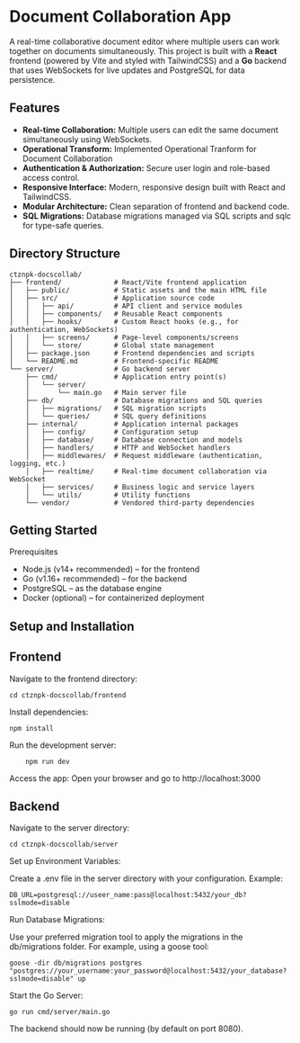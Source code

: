 # Document Collaboration App

A real-time collaborative document editor where multiple users can work together on documents simultaneously. This project is built with a **React** frontend (powered by Vite and styled with TailwindCSS) and a **Go** backend that uses WebSockets for live updates and PostgreSQL for data persistence.

## Features

- **Real-time Collaboration:** Multiple users can edit the same document simultaneously using WebSockets.
- **Operational Transform:** Implemented Operational Tranform for Document Collaboration
- **Authentication & Authorization:** Secure user login and role-based access control.
- **Responsive Interface:** Modern, responsive design built with React and TailwindCSS.
- **Modular Architecture:** Clean separation of frontend and backend code.
- **SQL Migrations:** Database migrations managed via SQL scripts and sqlc for type-safe queries.

## Directory Structure

```plaintext
ctznpk-docscollab/
├── frontend/             # React/Vite frontend application
│   ├── public/           # Static assets and the main HTML file
│   ├── src/              # Application source code
│   │   ├── api/          # API client and service modules
│   │   ├── components/   # Reusable React components
│   │   ├── hooks/        # Custom React hooks (e.g., for authentication, WebSockets)
│   │   ├── screens/      # Page-level components/screens
│   │   └── store/        # Global state management
│   ├── package.json      # Frontend dependencies and scripts
│   └── README.md         # Frontend-specific README
└── server/               # Go backend server
    ├── cmd/              # Application entry point(s)
    │   └── server/
    │       └── main.go   # Main server file
    ├── db/               # Database migrations and SQL queries
    │   ├── migrations/   # SQL migration scripts
    │   └── queries/      # SQL query definitions
    ├── internal/         # Application internal packages
    │   ├── config/       # Configuration setup
    │   ├── database/     # Database connection and models
    │   ├── handlers/     # HTTP and WebSocket handlers
    │   ├── middlewares/  # Request middleware (authentication, logging, etc.)
    │   ├── realtime/     # Real-time document collaboration via WebSocket
    │   ├── services/     # Business logic and service layers
    │   └── utils/        # Utility functions
    └── vendor/           # Vendored third-party dependencies

```
## Getting Started
Prerequisites
- Node.js (v14+ recommended) – for the frontend
- Go (v1.16+ recommended) – for the backend
- PostgreSQL – as the database engine
- Docker (optional) – for containerized deployment

## Setup and Installation
  ## Frontend
  Navigate to the frontend directory:
```
cd ctznpk-docscollab/frontend
```

Install dependencies:
```
npm install
```
Run the development server:
```
    npm run dev
```
  Access the app:
    Open your browser and go to http://localhost:3000

## Backend
  Navigate to the server directory:
```
cd ctznpk-docscollab/server
```
Set up Environment Variables:

Create a .env file in the server directory with your configuration. Example:
```
DB_URL=postgresql://useer_name:pass@localhost:5432/your_db?sslmode=disable
```
Run Database Migrations:

Use your preferred migration tool to apply the migrations in the db/migrations folder. For example, using a goose tool:
```
goose -dir db/migrations postgres "postgres://your_username:your_password@localhost:5432/your_database?sslmode=disable" up
```
Start the Go Server:
```
go run cmd/server/main.go
```
The backend should now be running (by default on port 8080).
